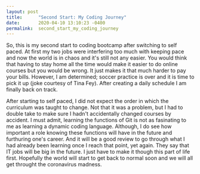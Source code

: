 ```yaml
---
layout: post
title:      "Second Start: My Coding Journey"
date:       2020-04-10 13:10:23 -0400
permalink:  second_start_my_coding_journey
---
```


So, this is my second start to coding bootcamp after switching to self paced.  At first my two jobs were interfering too much with keeping pace and now the world is in chaos and it's still not any easier.   You would think that having to stay home all the time would make it easier to do online courses but you would be wrong.  It just makes it that much harder to pay your bills.  However, I am determined; soccer practice is over and it is time to pick it up (joke courtesy of Tina Fey).  After creating a daily schedule I am finally back on track.  

After starting to self paced, I did not expect the order in which the curriculum was taught to change.  Not that it was a problem, but I had to double take to make sure I hadn't accidentally changed courses by accident.  I must admit, learning the functions of Git is not as fasinating to me as learning a dynamic coding language.  Although, I do see how important a role knowing these functions will have in the future and furthuring one's career.  And it will be a good review to go through what I had already been learning once I reach that point, yet again.  They say that IT jobs will be big in the future.  I just have to make it though this part of life first.  Hopefully the world will start to get back to normal soon and we will all get throught the coronavirus madness.
